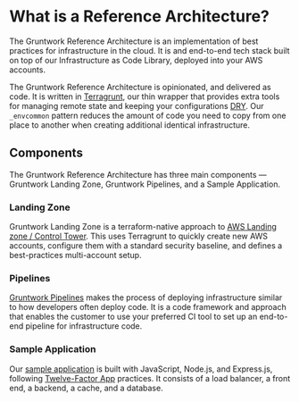 # What is a Reference Architecture?

The Gruntwork Reference Architecture is an implementation of best practices for infrastructure in the cloud. It is and end-to-end tech stack built on top of our Infrastructure as Code Library, deployed into your AWS accounts.

The Gruntwork Reference Architecture is opinionated, and delivered as code. It is written in [Terragrunt](https://terragrunt.gruntwork.io/), our thin wrapper that provides extra tools for managing remote state and keeping your configurations [DRY](https://en.wikipedia.org/wiki/Don%27t_repeat_yourself). Our `_envcommon` pattern reduces the amount of code you need to copy from one place to another when creating additional identical infrastructure.

## Components

The Gruntwork Reference Architecture has three main components — Gruntwork Landing Zone, Gruntwork Pipelines, and a Sample Application.

### Landing Zone

Gruntwork Landing Zone is a terraform-native approach to [AWS Landing zone / Control Tower](https://docs.aws.amazon.com/controltower/latest/userguide/what-is-control-tower.html). This uses Terragrunt to quickly create new AWS accounts, configure them with a standard security baseline, and defines a best-practices multi-account setup.


### Pipelines

[Gruntwork Pipelines](/pipelines/overview/) makes the process of deploying infrastructure similar to how developers often deploy code. It is a code framework and approach that enables the customer to use your preferred CI tool to set up an end-to-end pipeline for infrastructure code.


### Sample Application

Our [sample application](https://github.com/gruntwork-io/aws-sample-app) is built with JavaScript, Node.js, and Express.js, following [Twelve-Factor App](https://12factor.net/) practices. It consists of a load balancer, a front end, a backend, a cache, and a database.


<!-- ##DOCS-SOURCER-START
{
  "sourcePlugin": "local-copier",
  "hash": "be6add7032b21738ccfdf7fff3d6dece"
}
##DOCS-SOURCER-END -->
